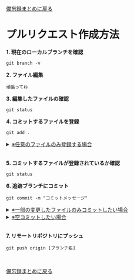 [<u>備忘録まとめに戻る</u>](../README.md)

# プルリクエスト作成方法
**1. 現在のローカルブランチを確認**
```
git branch -v
```
**2. ファイル編集**
```
頑張ってね
```
**3. 編集したファイルの確認**
```
git status
```
**4. コミットするファイルを登録**
```
git add .
```
<details><summary><u>※任意のファイルのみ登録する場合</u></summary>

```
git add [任意のファイル名]
```
</details>
<br>

**5. コミットするファイルが登録されているか確認**
```
git status
```
**6. 追跡ブランチにコミット**
```
git commit -m "コミットメッセージ"
```
<details><summary><u>※一部の変更したファイルのみコミットしたい場合</u></summary>

```
git commit -m “コミットメッセージ” [ファイル名]
```
</details>
<details><summary><u>※空コミットしたい場合</u></summary>

```
git commit --allow-empty -m "空コミット"
```
</details>
<br>

**7. リモートリポジトリにプッシュ**
```
git push origin [ブランチ名]
```
<br>

[<u>備忘録まとめに戻る</u>](../README.md)